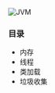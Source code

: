 ![JVM](https://ws3.sinaimg.cn/large/006tNbRwgy1fw0liuit3jj30wq0jwwgo.jpg)

### 目录
- 内存
- 线程
- 类加载
- 垃圾收集